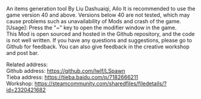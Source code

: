 An items generation tool By Liu Dashuaiqi, Ailo
It is recommended to use the game version 40 and above. Versions below 40 are not tested, which may cause problems such as unavailability of Mods and crash of the game.  
[Usage]: Press the "~" key to open the modifier window in the game.  
This Mod is open sourced and hosted in the Github repository, and the code is not well written. If you have any questions and suggestions, please go to Github for feedback. You can also give feedback in the creative workshop and post bar.  

Related address:  
Github address: https://github.com/lwlf/LSpawn  
Tieba address: https://tieba.baidu.com/p/7182666211  
Workshop: https://steamcommunity.com/sharedfiles/filedetails/?id=2320421682  
